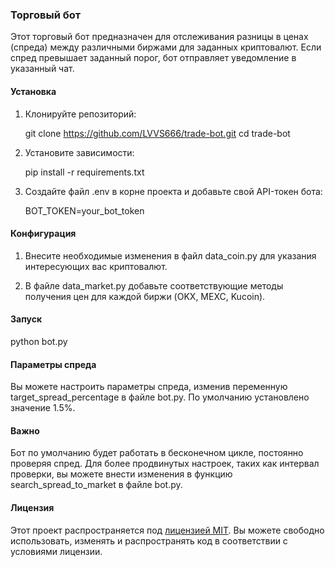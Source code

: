 ### Торговый бот

Этот торговый бот предназначен для отслеживания разницы в ценах (спреда) между различными биржами для заданных криптовалют. Если спред превышает заданный порог, бот отправляет уведомление в указанный чат.

#### Установка

1. Клонируйте репозиторий:
  
   git clone https://github.com/LVVS666/trade-bot.git
   cd trade-bot
   
2. Установите зависимости:
  
   pip install -r requirements.txt
   
3. Создайте файл .env в корне проекта и добавьте свой API-токен бота:
  
   BOT_TOKEN=your_bot_token
   
#### Конфигурация

1. Внесите необходимые изменения в файл data_coin.py для указания интересующих вас криптовалют.

2. В файле data_market.py добавьте соответствующие методы получения цен для каждой биржи (OKX, MEXC, Kucoin).

#### Запуск

python bot.py
#### Параметры спреда

Вы можете настроить параметры спреда, изменив переменную target_spread_percentage в файле bot.py. По умолчанию установлено значение 1.5%.

#### Важно

Бот по умолчанию будет работать в бесконечном цикле, постоянно проверяя спред. Для более продвинутых настроек, таких как интервал проверки, вы можете внести изменения в функцию search_spread_to_market в файле bot.py.

#### Лицензия

Этот проект распространяется под [лицензией MIT](LICENSE). Вы можете свободно использовать, изменять и распространять код в соответствии с условиями лицензии.

